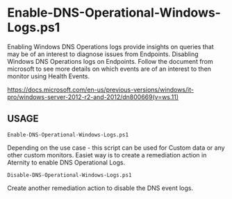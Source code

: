 # Enable-DNS-Operational-Windows-Logs.ps1
Enabling Windows DNS Operations logs provide insights on queries that may be of an interest to diagnose issues from Endpoints. 
Disabling Windows DNS Operations logs on Endpoints. 
Follow the document from microsoft to see more details on which events are of an interest to then monitor using Health Events. 

https://docs.microsoft.com/en-us/previous-versions/windows/it-pro/windows-server-2012-r2-and-2012/dn800669(v=ws.11)

## USAGE
`````
Enable-DNS-Operational-Windows-Logs.ps1
`````
Depending on the use case - this script can be used for Custom data or any other custom monitors. Easiet way is to create a remediation action in Aternity to enable DNS Operational Logs. 
`````
Disable-DNS-Operational-Windows-Logs.ps1
`````
Create another remediation action to disable the DNS event logs.
